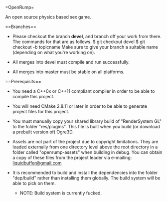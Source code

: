 =OpenRump=

An open source physics based sex game.

==Branches==
* Please checkout the branch **devel**, and branch off your
  work from there. The commands for that are as follows.
    $ git checkout devel
    $ git checkout -b topicname
  Make sure to give your branch a suitable name (depending
  on what you're working on).

* All merges into devel must compile and run successfully.

* All merges into master must be stable on all platforms.

==Prerequisits==
* You need a C++0x or C++11 compliant compiler in order
  to be able to compile this project.

* You will need CMake 2.8.11 or later in order to be able
  to generate project files for this project.

* You must manually copy your shared library build of
  "RenderSystem GL" to the folder "res/plugins". This
  file is built when you build (or download a prebuilt
  version of) Ogre3D.

* Assets are not part of the project due to copyright
  limitations. They are loaded externally from one
  directory level above the root directory in a folder
  called "openrump-assets" when building in debug.
  You can obtain a copy of these files from the
  project leader via e-mailing: liquidbuffer@gmail.com

* It is recommended to build and install the dependencies
  into the folder "dep/build" rather than installing them
  globally.  The build system will be able to pick on them.
  - NOTE: Build system is currently fucked.


